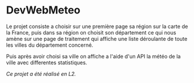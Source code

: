 # DevWebMeteo

Le projet consiste a choisir sur une première page sa région sur la carte
de la France, puis dans sa région on choisit son département ce qui nous amène sur
une page de traitement qui affiche une liste déroulante de toute les villes du
département concerné.

Puis après avoir choisi sa ville on affiche a l'aide d'un API la météo de la
ville avec differentes statistiques.

*Ce projet a été réalisé en L2.*
